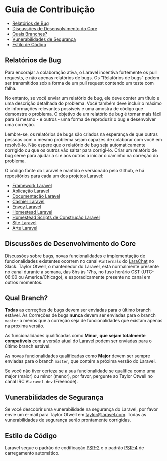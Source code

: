 # Guia de Contribuição

- [Relatórios de Bug](#bug-reports)
- [Discussões de Desenvolvimento do Core](#core-development-discussion)
- [Quais Branches?](#which-branch)
- [Vunerabilidades de Segurança](#security-vulnerabilities)
- [Estilo de Código](#coding-style)

<a name="bug-reports"></a>
## Relatórios de Bug

Para encorajar a colaboração ativa, o Laravel incentiva fortemente os pull requests, e não apenas relatórios de bugs. Os "Relatórios de bugs" podem ser transmitidos sob a forma de um pull request contendo um teste com falha.

No entanto, se você enviar um relatório de bug, ele deve conter um título e uma descrição detalhada do problema. Você também deve incluir o máximo de informações relevantes possíveis e uma amostra de código que demonstre o problema. O objetivo de um relatório de bug é tornar mais fácil para si mesmo - e outros - uma forma de reproduzir o bug e desenvolver uma correção.

Lembre-se, os relatórios de bugs são criados na esperança de que outras pessoas com o mesmo problema sejam capazes de colaborar com você em resolvê-lo. Não espere que o relatório de bug seja automaticamente corrigido ou que os outros vão saltar para corrigi-lo. Criar um relatório de bug serve para ajudar a si e aos outros a iniciar o caminho na correção do problema.

O código fonte do Laravel é mantido e versionado pelo Github, e há repositórios para cada um dos projetos Laravel:

- [Framework Laravel](https://github.com/laravel/framework)
- [Aplicação Laravel](https://github.com/laravel/laravel)
- [Documentação Laravel](https://github.com/laravel/docs)
- [Cashier Laravel](https://github.com/laravel/cashier)
- [Envoy Laravel](https://github.com/laravel/envoy)
- [Homestead Laravel](https://github.com/laravel/homestead)
- [Homestead Scripts de Construção Laravel](https://github.com/laravel/settler)
- [Site Laravel](https://github.com/laravel/laravel.com)
- [Arte Laravel](https://github.com/laravel/art)

<a name="core-development-discussion"></a>
## Discussões de Desenvolvimento do Core

Discussões sobre bugs, novas funcionalidades e implementação de funcionalidades existentes ocorrem no canal `#internals` do [LaraChat](http://larachat.co) no Slack. Taylor Otwell, o mantenedor do Laravel, está normalmente presente no canal durante a semana, das 8hs às 17hs, no fuso horário CST (UTC-06:00 ou America/Chicago), e esporadicamente presente no canal em outros momentos.

<a name="which-branch"></a>
## Qual Branch?

**Todas** as correções de bugs devem ser enviadas para o último branch estável. As Correções de bugs **nunca** devem ser enviadas para o branch `master` a menos que a correção seja de funcionalidades que existam apenas na próxima versão.

As funcionalidades qualificadas como **Minor**, **que sejam totalmente compatíveis** com a versão atual do Laravel podem ser enviadas para o último branch estável.

As novas funcionalidades qualificadas como **Major** devem ser sempre enviadas para o branch `master`, que contém a próxima versão do Laravel.

Se você não tiver certeza se a sua funcionalidade se qualifica como uma major (maior) ou minor (menor), por favor, pergunte ao Taylor Otwell no canal IRC `#laravel-dev` (Freenode).

<a name="security-vulnerabilities"></a>
## Vunerabilidades de Segurança

Se você descobrir uma vunerabilidade na segurança do Laravel, por favor envie um e-mail para Taylor Otwell em <a href="mailto:taylor@laravel.com">taylor@laravel.com</a>. Todas as vunerabilidades de segurança serão prontamente corrigidas.

<a name="coding-style"></a>
## Estilo de Código

Laravel segue o padrão de codificação [PSR-2](https://github.com/php-fig/fig-standards/blob/master/accepted/PSR-2-coding-style-guide.md) e o padrão [PSR-4](https://github.com/php-fig/fig-standards/blob/master/accepted/PSR-4-autoloader.md) de carregamento automático.
